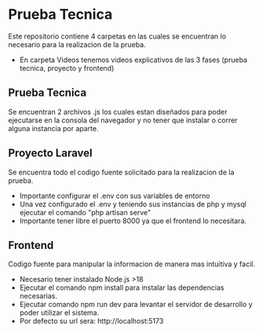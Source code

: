 
# Prueba Tecnica

Este repositorio contiene 4 carpetas en las cuales se encuentran lo necesario para la realizacion de la prueba.
- En carpeta Videos tenemos videos explicativos de las 3 fases (prueba tecnica, proyecto y frontend)



## Prueba Tecnica
Se encuentran 2 archivos .js los cuales estan diseñados para poder ejecutarse en la consola del navegador y no tener que instalar o correr alguna instancia por aparte.
## Proyecto Laravel
Se encuentra todo el codigo fuente solicitado para la realizacion de la prueba.
- Importante configurar el .env con sus variables de entorno
- Una vez configurado el .env y teniendo sus instancias de php y mysql ejecutar el comando "php artisan serve"
- Importante tener libre el puerto 8000 ya que el frontend lo necesitara.
## Frontend
Codigo fuente para manipular la informacion de manera mas intuitiva y facil.
- Necesario tener instalado Node.js >18
- Ejecutar el comando npm install para instalar las dependencias necesarias.
- Ejecutar comando npm run dev para levantar el servidor de desarrollo y poder utilizar el sistema.
- Por defecto su url sera: http://localhost:5173
